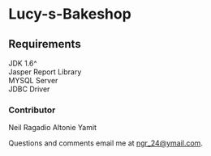 # Lucy-s-Bakeshop 

<h2> Requirements </h2>
JDK 1.6^<br>
Jasper Report Library<br>
MYSQL Server<br>
JDBC Driver<br>


<h3>Contributor</h3>
Neil Ragadio 
Altonie Yamit


Questions and comments email me at ngr_24@ymail.com.
